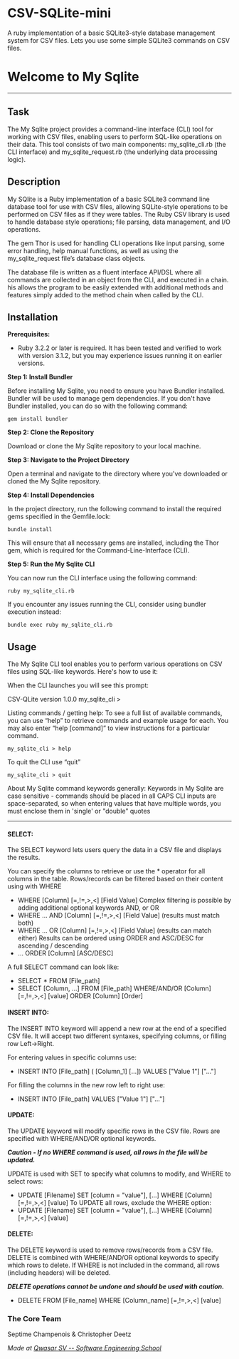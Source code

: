 # CSV-SQLite-mini
A ruby implementation of a basic SQLite3-style database management system for CSV files. Lets you use some simple SQLite3 commands on CSV files.

# Welcome to My Sqlite
***

## Task
The My Sqlite project provides a command-line interface (CLI) tool for working with CSV files, enabling users to perform SQL-like operations on their data. 
This tool consists of two main components: my_sqlite_cli.rb (the CLI interface) and my_sqlite_request.rb (the underlying data processing logic). 

## Description
My SQlite is a Ruby implementation of a basic SQLite3 command line database tool for use with CSV files, allowing SQLite-style operations to be performed on CSV files as if they were tables.
The Ruby CSV library is used to handle database style operations; file parsing, data management, and I/O operations.

The gem Thor is used for handling CLI operations like input parsing, some error handling, help manual functions, as well as using the my_sqlite_request file’s database class objects.

The database file is written as a fluent interface API/DSL where all commands are collected in an object from the CLI, and executed in a chain. 
his allows the program to be easily extended with additional methods and features simply added to the method chain when called by the CLI. 


## Installation
**Prerequisites:**
- Ruby 3.2.2 or later is required. It has been tested and verified to work with version 3.1.2, but you may experience issues running it on earlier versions.

**Step 1: Install Bundler**

Before installing My Sqlite, you need to ensure you have Bundler installed. Bundler will be used to manage gem dependencies. If you don't have Bundler installed, you can do so with the following command:

```shell
gem install bundler
```

**Step 2: Clone the Repository**

Download or clone the My Sqlite repository to your local machine.

**Step 3: Navigate to the Project Directory**

Open a terminal and navigate to the directory where you've downloaded or cloned the My Sqlite repository.

**Step 4: Install Dependencies**

In the project directory, run the following command to install the required gems specified in the Gemfile.lock:

```shell
bundle install
```

This will ensure that all necessary gems are installed, including the Thor gem, which is required for the Command-Line-Interface (CLI).

**Step 5: Run the My Sqlite CLI**

You can now run the CLI interface using the following command:

```shell
ruby my_sqlite_cli.rb
```

If you encounter any issues running the CLI, consider using bundler execution instead:

```shell
bundle exec ruby my_sqlite_cli.rb
```

## Usage
The My Sqlite CLI tool enables you to perform various operations on CSV files using SQL-like keywords. Here's how to use it:

When the CLI launches you will see this prompt:

CSV-QLite version 1.0.0
my_sqlite_cli >

Listing commands / getting help:
To see a full list of available commands, you can use “help” to retrieve commands and example usage for each. 
You may also enter “help [command]” to view instructions for a particular command.

```my_sqlite_cli > help```

To quit the CLI use “quit”

```my_sqlite_cli > quit```

About My Sqlite command keywords generally:
Keywords in My Sqlite are case sensitive - commands should be placed in all CAPS
CLI inputs are space-separated, so when entering values that have multiple words, you must enclose them in 'single' or "double" quotes

*******

#### SELECT:

The SELECT keyword lets users query the data in a CSV file and displays the results. 

You can specify the columns to retrieve or use the * operator for all columns in the table.
Rows/records can be filtered based on their content using with WHERE
- WHERE [Column] [=,!=,>,<] [Field Value]
Complex filtering is possible by adding additional optional keywords AND, or OR
- WHERE … AND [Column] [=,!=,>,<] [Field Value] (results must match both)
- WHERE … OR [Column] [=,!=,>,<] [Field Value] (results can match either)
Results can be ordered using ORDER and ASC/DESC for ascending / descending
- … ORDER [Column] [ASC/DESC]

A full SELECT command can look like:
- SELECT * FROM [File_path]
- SELECT [Column, ...] FROM [File_path] WHERE/AND/OR [Column] [=,!=,>,<] [value] ORDER [Column] [Order]

#### INSERT INTO:

The INSERT INTO keyword will append a new row at the end of a specified CSV file. It will accept two different syntaxes, specifying columns, or filling row Left->Right.

For entering values in specific columns use:

- INSERT INTO [File_path] ( [Column_1] [...]) VALUES ["Value 1"] ["..."]

For filling the columns in the new row left to right use:

- INSERT INTO [File_path] VALUES ["Value 1"] ["..."]

#### UPDATE:

The UPDATE keyword will modify specific rows in the CSV file. Rows are specified with WHERE/AND/OR optional keywords. 

***Caution - If no WHERE command is used, all rows in the file will be updated.***

UPDATE is used with SET to specify what columns to modify, and WHERE to select rows:
- UPDATE [Filename] SET [column = "value"], [...] WHERE [Column] [=,!=,>,<] [value] 
To UPDATE all rows, exclude the WHERE option:
- UPDATE [Filename] SET [column = "value"], [...] WHERE [Column] [=,!=,>,<] [value] 

#### DELETE:

The DELETE keyword is used to remove rows/records from a CSV file. DELETE is combined with WHERE/AND/OR optional keywords to specify which rows to delete. 
If WHERE is not included in the command, all rows (including headers) will be deleted.

***DELETE operations cannot be undone and should be used with caution.***

- DELETE FROM [File_name] WHERE [Column_name] [=,!=,>,<] [value]

### The Core Team
Septime Champenois & Christopher Deetz

<span><i>Made at <a href='https://qwasar.io'>Qwasar SV -- Software Engineering School</a></i></span>
